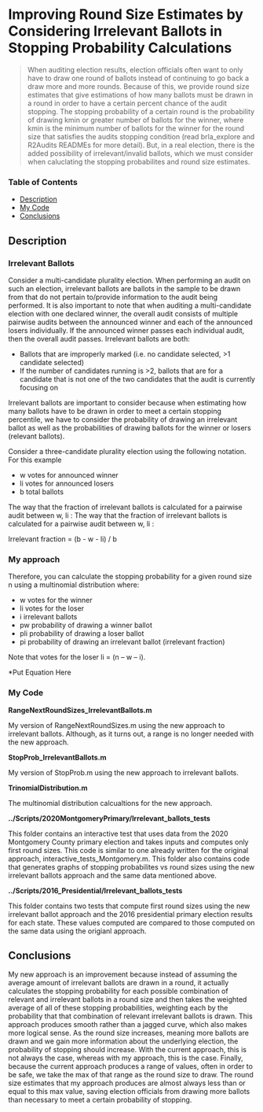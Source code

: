 # Improving Round Size Estimates by Considering Irrelevant Ballots in Stopping Probability Calculations

> When auditing election results, election officials often want to only have to draw one round of ballots instead of continuing to go back a draw more and more rounds. Because of this, we provide round size estimates that give estimations of how many ballots must be drawn in a round in order to have a certain percent chance of the audit stopping. The stopping probability of a certain round is the probability of drawing kmin or greater number of ballots for the winner, where kmin is the minimum number of ballots for the winner for the round size that satisfies the audits stopping condition (read brla_explore and R2Audits READMEs for more detail). But, in a real election, there is the added possibility of irrelevant/invalid ballots, which we must consider when caluclating the stopping probabilites and round size estimates.

### Table of Contents

- [Description](#description)
- [My Code](#mycode)
- [Conclusions](#conclusions)

## Description
### Irrelevant Ballots

Consider a multi-candidate plurality election. When performing an audit on such an election, irrelevant ballots are ballots in the sample to be drawn from that do not pertain to/provide information to the audit being performed. It is also important to note that when auditing a multi-candidate election with one declared winner, the overall audit consists of multiple pairwise audits between the announced winner and each of the announced losers individually. If the announced winner passes each individual audit, then the overall audit passes. Irrelevant ballots are both: 

- Ballots that are improperly marked (i.e. no candidate selected, >1 candidate selected)
- If the number of candidates running is >2, ballots that are for a candidate that is not one of the two candidates that the audit is currently focusing on

Irrelevant ballots are important to consider because when estimating how many ballots have to be drawn in order to meet a certain stopping percentile, we have to consider the probability of drawing an irrelevant ballot as well as the probabilities of drawing ballots for the winner or losers (relevant ballots).

Consider a three-candidate plurality election using the following notation. For this example 

- w votes for announced winner
- li votes for announced losers
- b total ballots 

The way that the fraction of irrelevant ballots is calculated for a pairwise audit between w, li : The way that the fraction of irrelevant ballots is calculated for a pairwise audit between w, li :

Irrelevant fraction = (b - w - li) / b

### My approach

Therefore, you can calculate the stopping probability for a given round size n using a multinomial distribution where:

- w votes for the winner 
- li votes for the loser
- i irrelevant ballots
- pw probability of drawing a winner ballot
- pli probability of drawing a loser ballot
- pi probability of drawing an irrelevant ballot (irrelevant fraction)

Note that votes for the loser li = (n – w – i).

*Put Equation Here

### My Code

**RangeNextRoundSizes_IrrelevantBallots.m**

My version of RangeNextRoundSizes.m using the new approach to irrelevant ballots. Although, as it turns out, a range is no longer needed with the new approach.

**StopProb_IrrelevantBallots.m**

My version of StopProb.m using the new approach to irrelevant ballots.

**TrinomialDistribution.m**

The multinomial distribution calcualtions for the new approach.

**../Scripts/2020MontgomeryPrimary/Irrelevant_ballots_tests**

This folder contains an interactive test that uses data from the 2020 Montgomery County primary election and takes inputs and computes only first round sizes. This code is similar to one already written for the original approach, interactive_tests_Montgomery.m. This folder also contains code that generates graphs of stopping probabilites vs round sizes using the new irrelevant ballots approach and the same data mentioned above. 

**../Scripts/2016_Presidential/Irrelevant_ballots_tests**

This folder contains two tests that compute first round sizes using the new irrelevant ballot approach and the 2016 presidential primary election results for each state. These values computed are compared to those computed on the same data using the origianl approach. 

## Conclusions

My new approach is an improvement because instead of assuming the average amount of irrelevant ballots are drawn in a round, it actually calculates the stopping probability for each possible combination of relevant and irrelevant ballots in a round size and then takes the weighted average of all of these stopping probabilities, weighting each by the probability that that combination of relevant irrelevant ballots is drawn. This approach produces  smooth rather than a jagged curve, which also makes more logical sense. As the round size increases, meaning more ballots are drawn and we gain more information about the underlying election, the probability of stopping should increase. With the current approach, this is not always the case, whereas with my approach, this is the case. Finally, because the current approach produces a range of values, often in order to be safe, we take the max of that range as the round size to draw. The round size estimates that my approach produces are almost always less than or equal to this max value, saving election officials from drawing more ballots than necessary to meet a certain probability of stopping.


